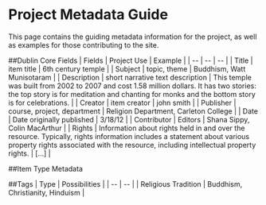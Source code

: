 # Project Metadata Guide
This page contains the guiding metadata information for the project, as well as examples for those contributing to the site.

##Dublin Core Fields
| Fields | Project Use | Example |
| -- | -- | -- |
| Title | item title | 6th century temple |
| Subject | topic, theme | Buddhism, Watt Munisotaram |
| Description | short narrative text description | This temple was built from 2002 to 2007 and cost 1.58 million dollars. It has two stories: the top story is for meditation and chanting for monks and the bottom story is for celebrations.  |
| Creator | item creator | john smith |
| Publisher | course, project, department | Religion Department, Carleton College |
| Date | Date originally published  | 3/18/12 |
| Contributor | Editors | Shana Sippy, Colin MacArthur |
| Rights | Information about rights held in and over the resource. Typically, rights information includes a statement about various property rights associated with the resource, including intellectual property rights. | [...] |

##Item Type Metadata

##Tags
| Type | Possibilities |
| -- | -- |
| Religious Tradition | Buddhism, Christianity, Hinduism |

